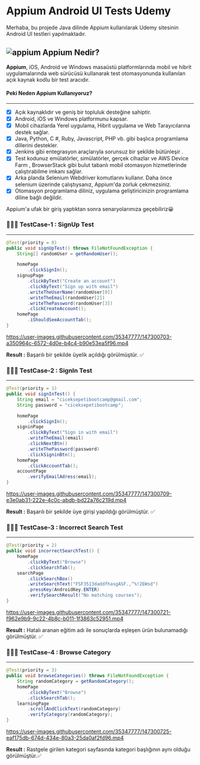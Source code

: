 #  Appium Android UI Tests Udemy 

Merhaba, bu projede Java dilinde Appium kullanılarak Udemy sitesinin Android UI testleri yapılmaktadır. 

## ![appium](https://user-images.githubusercontent.com/35347777/147242877-3543ab25-e931-4ed6-95a4-5c8c95018ce0.png)  Appium Nedir? 


**Appium**, iOS, Android ve Windows masaüstü platformlarında mobil ve hibrit uygulamalarında web sürücüsü kullanarak test otomasyonunda kullanılan açık kaynak kodlu bir test aracıdır.
 
#### Peki Neden Appium Kullanıyoruz?
---
- [X] Açık kaynaklıdır ve geniş bir topluluk desteğine sahiptir.
- [X]  Android, iOS ve Windows platformunu kapsar. 
- [X]  Mobil cihazlarda Yerel uygulama, Hibrit uygulama ve Web Tarayıcılarına destek sağlar.
- [X]  Java, Python, C #, Ruby, Javascript, PHP vb. gibi başlıca programlama dillerini destekler.
- [X]  Jenkins gibi entegrasyon araçlarıyla sorunsuz bir şekilde bütünleşir .
- [X]  Test kodunuz emülatörler, simülatörler, gerçek cihazlar ve AWS Device Farm , BrowserStack gibi bulut tabanlı mobil otomasyon hizmetlerinde çalıştırabilme imkanı sağlar.
- [X]  Arka planda Selenium Webdriver komutlarını kullanır. Daha önce selenium üzerinde çalıştıysanız, Appium'da zorluk çekmezsiniz.
- [X]   Otomasyon programlama diliniz, uygulama geliştiricinizin programlama diline bağlı değildir. 

Appium'a ufak bir giriş yaptıktan sonra senaryolarımıza geçebiliriz😀


###  👨🏻‍💻 TestCase-1 : SignUp Test
---

```java
@Test(priority = 0)
public void signUpTest() throws FileNotFoundException {
    String[] randomUser = getRandomUser();

    homePage
        .clickSignIn();
    signupPage
        .clickByText("Create an account")
        .clickByText("Sign up with email")
        .writeTheUserName(randomUser[0])
        .writeTheEmail(randomUser[2])
        .writeThePassword(randomUser[3])
        .clickCreateAccount();
    homePage
        .iShouldSeeAccountTab();
}
``` 
 
https://user-images.githubusercontent.com/35347777/147300703-a350964c-6572-4d0e-b4c4-b90e53ea5f96.mp4

**Result :** Başarılı bir şekilde üyelik açıldığı görülmüştür. ✅


###  👨🏻‍💻 TestCase-2 : SignIn Test
---

```java
@Test(priority = 1)
public void signInTest() {
    String email = "ciceksepetibootcamp@gmail.com";
    String password = "ciceksepetibootcamp";

    homePage
        .clickSignIn();
    signinPage
        .clickByText("Sign in with email")
        .writeTheEmail(email)
        .clickNextBtn()
        .writeThePassword(password)
        .clickSigninBtn();
    homePage
        .clickAccountTab();
    accountPage
        .verifyEmailAdress(email);
}
``` 

https://user-images.githubusercontent.com/35347777/147300709-e3e0ab31-222e-4c0c-abdb-bd22a76c219d.mp4

**Result :** Başarılı bir şekilde üye girişi yapıldığı görülmüştür. ✅

###  👨🏻‍💻 TestCase-3 : Incorrect Search Test
---

```java
@Test(priority = 2)
public void incorrectSearchTest() {
    homePage
        .clickByText("Browse")
        .clickSearchTab();
    searchPage
        .clickSearchBox()
        .writeSearchText("FSF3513daddfhasgASF.,^%!2EWsd")
        .pressKey(AndroidKey.ENTER)
        .verifySearchResult("No matching courses");
}
``` 
 
https://user-images.githubusercontent.com/35347777/147300721-f962e9b9-9c22-4b8c-b011-1f3863c52951.mp4

**Result :** Hatalı aranan eğitim adı ile sonuçlarda eşleşen ürün bulunamadığı görülmüştür. ✅

###  👨🏻‍💻 TestCase-4 : Browse Category
---

```java
@Test(priority = 3)
public void browseCategories() throws FileNotFoundException {
    String randomCategory = getRandomCategory();
    homePage
        .clickByText("Browse")
        .clickSearchTab();
    learningPage
        .scrollAndClickText(randomCategory)
        .verifyCategory(randomCategory);
}
``` 
 
https://user-images.githubusercontent.com/35347777/147300725-eaf175db-674d-434e-80a3-25da0af2fd96.mp4

**Result :** Rastgele girilen kategori sayfasında kategori başlığının aynı olduğu görülmüştür.✅
 
